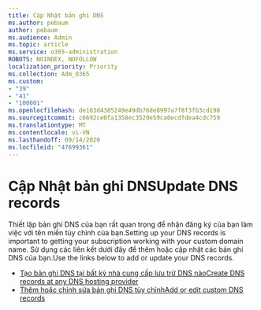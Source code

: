 ```yaml
---
title: Cập Nhật bản ghi DNS
ms.author: pebaum
author: pebaum
ms.audience: Admin
ms.topic: article
ms.service: o365-administration
ROBOTS: NOINDEX, NOFOLLOW
localization_priority: Priority
ms.collection: Adm_O365
ms.custom:
- "39"
- "41"
- "100001"
ms.openlocfilehash: de163d4385249e49db76de8997a7f8f3fb3cd198
ms.sourcegitcommit: c6692ce0fa1358ec3529e59ca0ecdfdea4cdc759
ms.translationtype: MT
ms.contentlocale: vi-VN
ms.lasthandoff: 09/14/2020
ms.locfileid: "47699361"
---
```

# <a name="update-dns-records"></a><span data-ttu-id="da493-102">Cập Nhật bản ghi DNS</span><span class="sxs-lookup"><span data-stu-id="da493-102">Update DNS records</span></span>

<span data-ttu-id="da493-103">Thiết lập bản ghi DNS của bạn rất quan trọng để nhận đăng ký của bạn làm việc với tên miền tùy chỉnh của bạn.</span><span class="sxs-lookup"><span data-stu-id="da493-103">Setting up your DNS records is important to getting your subscription working with your custom domain name.</span></span> <span data-ttu-id="da493-104">Sử dụng các liên kết dưới đây để thêm hoặc cập nhật các bản ghi DNS của bạn.</span><span class="sxs-lookup"><span data-stu-id="da493-104">Use the links below to add or update your DNS records.</span></span>
  
- [<span data-ttu-id="da493-105">Tạo bản ghi DNS tại bất kỳ nhà cung cấp lưu trữ DNS nào</span><span class="sxs-lookup"><span data-stu-id="da493-105">Create DNS records at any DNS hosting provider</span></span>](https://docs.microsoft.com/microsoft-365/admin/get-help-with-domains/create-dns-records-at-any-dns-hosting-provider)  
- [<span data-ttu-id="da493-106">Thêm hoặc chỉnh sửa bản ghi DNS tùy chỉnh</span><span class="sxs-lookup"><span data-stu-id="da493-106">Add or edit custom DNS records</span></span>](https://docs.microsoft.com/microsoft-365/admin/dns/add-or-edit-custom-dns-records)